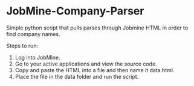 # JobMine-Company-Parser

Simple python script that pulls parses through Jobmine HTML in order to find company names.

Steps to run:
1) Log into JobMine.
2) Go to your active applications and view the source code.
3) Copy and paste the HTML into a file and then name it data.html.
4) Place the file in the data folder and run the script.
